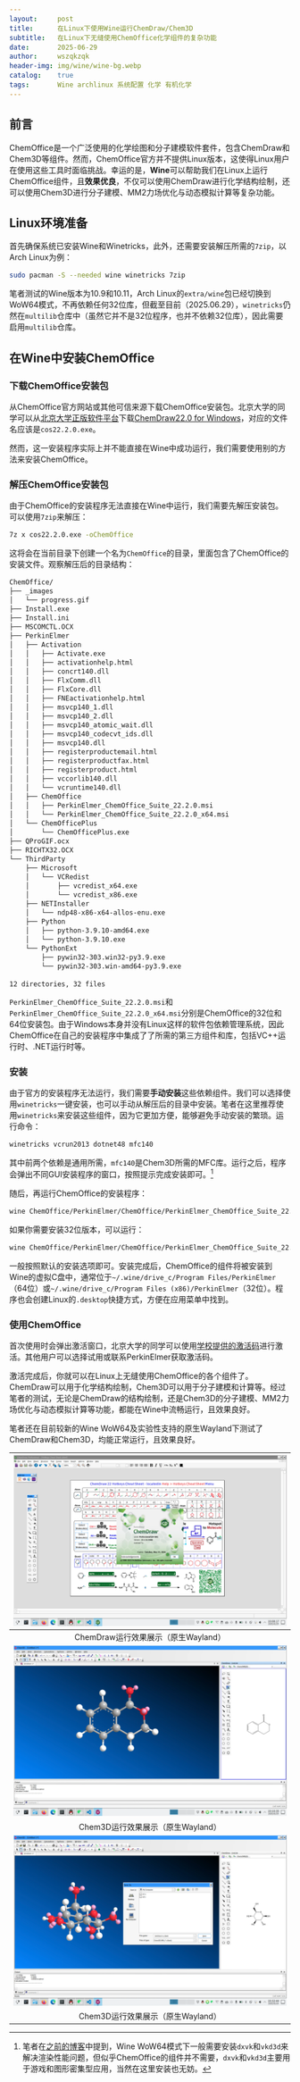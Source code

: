 ```yaml
---
layout:     post
title:      在Linux下使用Wine运行ChemDraw/Chem3D
subtitle:   在Linux下无缝使用ChemOffice化学组件的复杂功能
date:       2025-06-29
author:     wszqkzqk
header-img: img/wine/wine-bg.webp
catalog:    true
tags:       Wine archlinux 系统配置 化学 有机化学
---
```


## 前言

ChemOffice是一个广泛使用的化学绘图和分子建模软件套件，包含ChemDraw和Chem3D等组件。然而，ChemOffice官方并不提供Linux版本，这使得Linux用户在使用这些工具时面临挑战。幸运的是，**Wine**可以帮助我们在Linux上运行ChemOffice组件，且**效果优良**，不仅可以使用ChemDraw进行化学结构绘制，还可以使用Chem3D进行分子建模、MM2力场优化与动态模拟计算等复杂功能。

## Linux环境准备

首先确保系统已安装Wine和Winetricks，此外，还需要安装解压所需的`7zip`，以Arch Linux为例：

```bash
sudo pacman -S --needed wine winetricks 7zip
```

笔者测试的Wine版本为10.9和10.11，Arch Linux的`extra/wine`包已经切换到WoW64模式，不再依赖任何32位库，但截至目前（2025.06.29），`winetricks`仍然在`multilib`仓库中（虽然它并不是32位程序，也并不依赖32位库），因此需要启用`multilib`仓库。

## 在Wine中安装ChemOffice

### 下载ChemOffice安装包

从ChemOffice官方网站或其他可信来源下载ChemOffice安装包。北京大学的同学可以从[北京大学正版软件平台](https://software.pku.edu.cn)下载[ChemDraw22.0 for Windows](https://software.pku.edu.cn/product.html?id=553)，对应的文件名应该是`cos22.2.0.exe`。

然而，这一安装程序实际上并不能直接在Wine中成功运行，我们需要使用别的方法来安装ChemOffice。

### 解压ChemOffice安装包

由于ChemOffice的安装程序无法直接在Wine中运行，我们需要先解压安装包。可以使用`7zip`来解压：

```bash
7z x cos22.2.0.exe -oChemOffice
```

这将会在当前目录下创建一个名为`ChemOffice`的目录，里面包含了ChemOffice的安装文件。观察解压后的目录结构：

```
ChemOffice/
├── _images
│   └── progress.gif
├── Install.exe
├── Install.ini
├── MSCOMCTL.OCX
├── PerkinElmer
│   ├── Activation
│   │   ├── Activate.exe
│   │   ├── activationhelp.html
│   │   ├── concrt140.dll
│   │   ├── FlxComm.dll
│   │   ├── FlxCore.dll
│   │   ├── FNEactivationhelp.html
│   │   ├── msvcp140_1.dll
│   │   ├── msvcp140_2.dll
│   │   ├── msvcp140_atomic_wait.dll
│   │   ├── msvcp140_codecvt_ids.dll
│   │   ├── msvcp140.dll
│   │   ├── registerproductemail.html
│   │   ├── registerproductfax.html
│   │   ├── registerproduct.html
│   │   ├── vccorlib140.dll
│   │   └── vcruntime140.dll
│   ├── ChemOffice
│   │   ├── PerkinElmer_ChemOffice_Suite_22.2.0.msi
│   │   └── PerkinElmer_ChemOffice_Suite_22.2.0_x64.msi
│   └── ChemOfficePlus
│       └── ChemOfficePlus.exe
├── QProGIF.ocx
├── RICHTX32.OCX
└── ThirdParty
    ├── Microsoft
    │   └── VCRedist
    │       ├── vcredist_x64.exe
    │       └── vcredist_x86.exe
    ├── NETInstaller
    │   └── ndp48-x86-x64-allos-enu.exe
    ├── Python
    │   ├── python-3.9.10-amd64.exe
    │   └── python-3.9.10.exe
    └── PythonExt
        ├── pywin32-303.win32-py3.9.exe
        └── pywin32-303.win-amd64-py3.9.exe

12 directories, 32 files
```

`PerkinElmer_ChemOffice_Suite_22.2.0.msi`和`PerkinElmer_ChemOffice_Suite_22.2.0_x64.msi`分别是ChemOffice的32位和64位安装包。由于Windows本身并没有Linux这样的软件包依赖管理系统，因此ChemOffice在自己的安装程序中集成了了所需的第三方组件和库，包括VC++运行时、.NET运行时等。

### 安装

由于官方的安装程序无法运行，我们需要**手动安装**这些依赖组件。我们可以选择使用`winetricks`一键安装，也可以手动从解压后的目录中安装。笔者在这里推荐使用`winetricks`来安装这些组件，因为它更加方便，能够避免手动安装的繁琐。运行命令：

```bash
winetricks vcrun2013 dotnet48 mfc140
```

其中前两个依赖是通用所需，`mfc140`是Chem3D所需的MFC库。运行之后，程序会弹出不同GUI安装程序的窗口，按照提示完成安装即可。[^1]

[^1]: 笔者在[之前的博客](https://wszqkzqk.github.io/2025/06/17/archlinux-wine-wow64-config/)中提到，Wine WoW64模式下一般需要安装`dxvk`和`vkd3d`来解决渲染性能问题，但似乎ChemOffice的组件并不需要，`dxvk`和`vkd3d`主要用于游戏和图形密集型应用，当然在这里安装也无妨。

随后，再运行ChemOffice的安装程序：

```bash
wine ChemOffice/PerkinElmer/ChemOffice/PerkinElmer_ChemOffice_Suite_22.2.0_x64.msi
```

如果你需要安装32位版本，可以运行：

```bash
wine ChemOffice/PerkinElmer/ChemOffice/PerkinElmer_ChemOffice_Suite_22.2.0.msi
```

一般按照默认的安装选项即可。安装完成后，ChemOffice的组件将被安装到Wine的虚拟C盘中，通常位于`~/.wine/drive_c/Program Files/PerkinElmer`（64位）或`~/.wine/drive_c/Program Files (x86)/PerkinElmer`（32位）。程序也会创建Linux的`.desktop`快捷方式，方便在应用菜单中找到。

### 使用ChemOffice

首次使用时会弹出激活窗口，北京大学的同学可以使用[学校提供的激活码](https://software.pku.edu.cn/product.html?id=553)进行激活。其他用户可以选择试用或联系PerkinElmer获取激活码。

激活完成后，你就可以在Linux上无缝使用ChemOffice的各个组件了。ChemDraw可以用于化学结构绘制，Chem3D可以用于分子建模和计算等。经过笔者的测试，无论是ChemDraw的结构绘制，还是Chem3D的分子建模、MM2力场优化与动态模拟计算等功能，都能在Wine中流畅运行，且效果良好。

笔者还在目前较新的Wine WoW64及实验性支持的原生Wayland下测试了ChemDraw和Chem3D，均能正常运行，且效果良好。

|[![#~/img/wine/chem/chemdraw.webp](/img/wine/chem/chemdraw.webp)](/img/wine/chem/chemdraw.webp)|
|:----:|
|ChemDraw运行效果展示（原生Wayland）|
|[![#~/img/wine/chem/chem3d-02.webp](/img/wine/chem/chem3d-02.webp)](/img/wine/chem/chem3d-02.webp)|
|Chem3D运行效果展示（原生Wayland）|
|[![#~/img/wine/chem/chem3d-03.webp](/img/wine/chem/chem3d-03.webp)](/img/wine/chem/chem3d-03.webp)|
|Chem3D运行效果展示（原生Wayland）|
